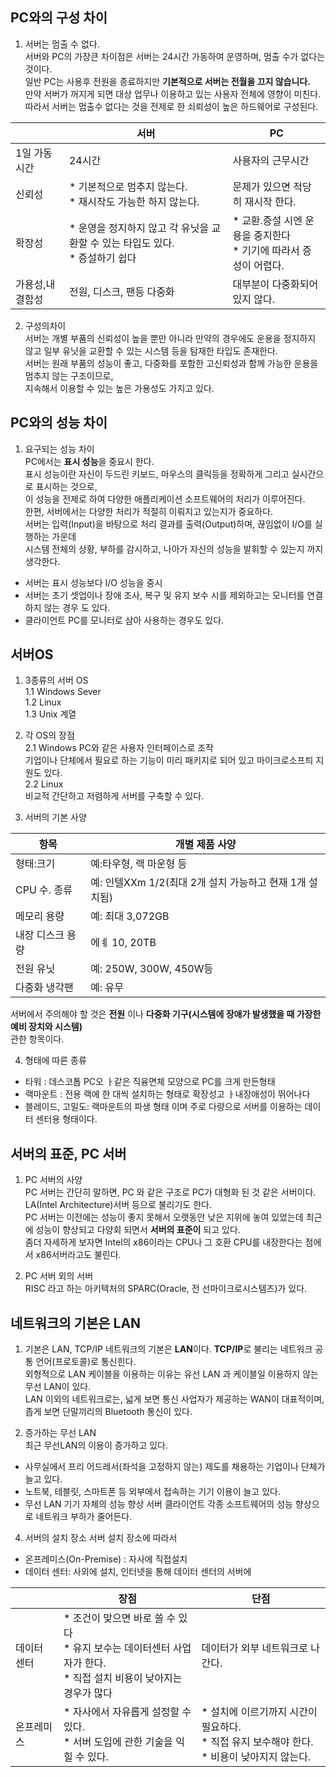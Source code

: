 ## PC와의 구성 차이

1. 서버는 멈출 수 없다.  
서버와 PC의 가장큰 차이점은 서버는 24시간 가동하여 운영하며, 멈출 수가 없다는 것이다.  
일반 PC는 사용후 전원을 종료하지만 **기본적으로 서버는 전월을 끄지 않습니다.**  
만약 서버가 꺼지게 되면 대상 업무나 이용하고 있는 사용자 전체에 영향이 미친다.  
따라서 서버는 멈출수 없다는 것을 전제로 한 쇠뢰성이 높은 하드웨어로 구성된다.  
  
||**서버**|**PC**|
|------|---|---|
|1일 가동 시간|24시간|사용자의 근무시간|
|신뢰성|* 기본적으로 멈추지 않는다.<br>* 재시작도 가능한 하지 않는다.|문제가 있으면 적당히 재시작 한다.|
|확장성|* 운영을 정지하지 않고 각 유닛을 교환할 수 있는 타입도 있다. <br> * 증설하기 쉽다|* 교환.증설 시엔 운용을 중지한다 <br> * 기기에 따라서 증성이 어렵다.|
|가용성,내결함성|전원, 디스크, 팬등 다중화| 대부분이 다중화되어 있지 않다.|  
2. 구성의차이  
서버는 개별 부품의 신뢰성이 높을 뿐만 아니라 만약의 경우에도 운용을 정지하지 않고 일부 유닛을 교환할 수 있는 시스템 등을 탐재한 타입도 존재한다.  
서버는 원래 부품의 성능이 좋고, 다중화를 포함한 고신뢰성과 함께 가능한 운용을 멈추지 않는 구조이므로,  
지속해서 이용할 수 있는 높은 가용성도 가지고 있다.  

## PC와의 성능 차이

1. 요구되는 성능 차이  
PC에서는 **표시 성능**을 중요시 한다.  
표시 성능이란 자신이 두드린 키보드, 마우스의 클릭등을 정확하게 그리고 실시간으로 표시하는 것으로,  
이 성능을 전제로 하여 다양한 애플리케이션 소프트웨어의 처리가 이루어진다.  
한편, 서버에서는 다양한 처리가 적절히 이뤄지고 있는지가 중요하다.  
서버는 입력(Input)을 바탕으로 처리 결과를 출력(Output)하며, 끊임없이 I/O를 실행하는 가운데  
시스템 전체의 상황, 부하를 감시하고, 나아가 자신의 성능을 발휘할 수 있는지 까지 생각한다.  
* 서버는 표시 성능보다 I/O 성능을 중시
* 서버는 초기 셋업이나 장애 조사, 복구 및 유지 보수 시를 제외하고는 모니터를 연결하지 않는 경우 도 있다.
* 클라이언트 PC를 모니터로 삼아 사용하는 경우도 있다.  

## 서버OS

1. 3종류의 서버 OS  
  1.1 Windows Sever  
  1.2 Linux  
  1.3 Unix 계열  
  
2. 각 OS의 장점   
  2.1 Windows 
  PC와 같은 사용자 인터페이스로 조작  
  기업이나 단체에서 필요로 하는 기능이 미리 패키지로 되어 있고 마이크로소프틔 지원도 있다.  
  2.2 Linux  
  비교적 간단하고 저렴하게 서버를 구축할 수 있다.  
  
3. 서버의 기본 사양  
  
|**항목**|**개별 제품 사양**|
|---|---|
|형태:크기|예:타우형, 랙 마운형 등|
|CPU 수. 종류|예: 인텔XXm 1/2(최대 2개 설치 가능하고 현재 1개 설치됨)|
|메모리 용량|예: 최대 3,072GB|
|내장 디스크 용량|에ㅖ 10, 20TB|
|전원 유닛|예: 250W, 300W, 450W등|
|다중화 냉각팬|예: 유무|  
  
서버에서 주의해야 할 것은 **전원** 이나 **다중화 기구(시스템에 장애가 발생했을 때 가장한 예비 장치와 시스템)**  
관한 항목이다.  

4. 형태에 따른 종류  
* 타워 : 데스코톱 PC오 ㅏ같은 직융면체 모양으로 PC를 크게 만든형태
* 랙마운트 : 전용 랙에 한 대씩 설치하는 형태로 확장성고 ㅏ내장애성이 뛰어나다
* 블레이드, 고밀도: 랙마운트의 파생 형태 이며 주로 다량으로 서버를 이용하는 데이터 센터용 형태이다.

## 서버의 표준, PC 서버

1. PC 서버의 사양  
PC 서버는 간단히 말하면, PC 와 같은 구조로 PC가 대형화 된 것 같은 서버이다.  
LA(Intel Architecture)서버 등으로 불리기도 한다.  
PC 서버는 이전에는 성능이 좋지 못해서 오랫동안 낮은 지위에 놓여 있었는데 최근에 성능이 향상되고 다양회 되면서 **서버의 표준이** 되고 있다.  
좀더 자세하게 보자면 Intel의 x86이라는 CPU나 그 호환 CPU를 내장한다는 점에서 x86서버라고도 불린다.  

2. PC 서버 외의 서버  
RISC 라고 하는 아키텍처의 SPARC(Oracle, 전 선마이크로시스템즈)가 있다.  

## 네트워크의 기본은 LAN

1. 기본은 LAN, TCP/IP
네트워크의 기본은 **LAN**이다. **TCP/IP**로 불리는 네트워크 공통 언어(프로토콜)로 통신힌다.  
외형적으로 LAN 케이블을 이용하는 이유는 유선 LAN 과 케이블일 이용하지 않는 무선 LAN이 있다.  
LAN 이외의 네트워크로는, 넓게 보면 통신 사업자가 제공하는 WAN이 대표적이며, 좁게 보면 단말끼리의 Bluetooth 통신이 있다.  

2. 증가하는 무선 LAN  
최근 무선LAN의 이용이 증가하고 있다.  
* 사무실에서 프리 어드레서(좌석을 고정하지 않는) 제도를 채용하는 기업이나 단체가 늘고 있다.
* 노트북, 테블릿, 스마트폰 등 외부에서 접속하는 기기 이용이 늘고 있다.
* 무선 LAN 기기 자체의 성능 향상 서버 클라이언트 각종 소프트웨어의 성능 향상으로 네트워크 부하가 줄어든다.  

4. 서버의 설치 장소
서버 설치 장소에 따라서
* 온프레미스(On-Premise) : 자사에 직접설치
* 데이터 센터: 사외에 설치, 인터넷을 통해 데이터 센터의 서버에 
  
||**장점**|**단점**|
|------|---|---|
|데이터 센터|* 조건이 맞으면 바로 쓸 수 있다 <br> * 유지 보수는 데이터센터 사업자가 한다. <br> * 직접 설치 비용이 낮아지는 경우가 많다|데이터가 외부 네트워크로 나간다.|
|온프레미스|* 자사에서 자유롭게 설정할 수 있다. <br>* 서버 도입에 관한 기술을 익힐 수 있다.|* 설치에 이르기까지 시간이 필요하다. <br> * 직접 유지 보수해야 한다.<br> * 비용이 낮아지지 않는다. |  





